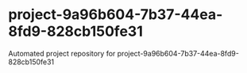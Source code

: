 # project-9a96b604-7b37-44ea-8fd9-828cb150fe31
Automated project repository for project-9a96b604-7b37-44ea-8fd9-828cb150fe31
